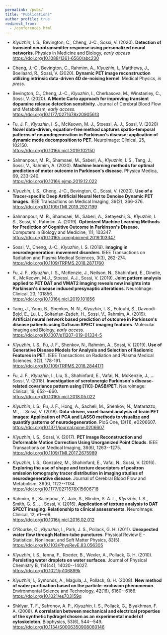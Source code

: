 ```yaml
---
permalink: /pubs/
title: "Publications"
author_profile: true
redirect_from:
  - /conferences.html
---
```


-   *Klyuzhin*, I. S., Bevington, C., Cheng, J-C., Sossi, V. (2020).
    **Detection of transient neurotransmitter response using
    personalized neural networks**. Physics in Medicine and Biology,
    *early access*\
    <https://doi.org/10.1088/1361-6560/abc230>

-   Cheng, J.-C., Bevington, C., Rahmim, A., *Klyuzhin*, I., Matthews,
    J., Boellaard, R., Sossi, V. (2020). **Dynamic PET image
    reconstruction utilizing intrinsic data-driven 4D de-noising
    kernel**. Medical Physics, *in press.*

-   Bevington, C., Cheng, J.-C., *Klyuzhin*, I., Cherkasova, M.,
    Winstanley, C., Sossi, V. (2020). **A Monte Carlo approach for
    improving transient dopamine release detection sensitivity**.
    Journal of Cerebral Blood Flow and Metabolism, *early access.*\
    <https://doi.org/10.1177/0271678x20905613>

-   Fu, J. F., *Klyuzhin*, I. S., McKeown, M. J., Stoessl, A. J.,
    Sossi, V. (2020) **Novel data-driven, equation-free method captures
    spatio-temporal patterns of neurodegeneration in Parkinson's
    disease: application of dynamic mode decomposition to PET**.
    NeuroImage: Clinical, 25, 102150.\
    <https://doi.org/10.1016/j.nicl.2019.102150>

-   Salmanpour, M. R., Shamsaei, M., Saberi, A., *Klyuzhin*, I. S.,
    Tang, J., Sossi, V., Rahmim, A. (2020). **Machine learning methods
    for optimal prediction of motor outcome in Parkinson's disease**.
    Physica Medica, 69, 233-240.\
    <https://doi.org/10.1016/j.ejmp.2019.12.022>

-   *Klyuzhin*, I. S., Cheng, J-C., Bevington, C., Sossi, V. (2020).
    **Use of a Tracer-specific Deep Artificial Neural Net to Denoise
    Dynamic PET Images**. IEEE Transactions on Medical Imaging, 39(2),
    366-376.\
    <https://doi.org/10.1109/TMI.2019.2927199>

-   Salmanpour, M. R., Shamsaei, M., Saberi, A., Setayeshi, S.,
    *Klyuzhin*, I. S., Sossi, V., Rahmim. A. (2019). **Optimized Machine
    Learning Methods for Prediction of Cognitive Outcome in Parkinson's
    Disease**. Computers in Biology and Medicine, 111, 103347.\
    <https://doi.org/10.1016/j.compbiomed.2019.103347>

-   Sossi, V., Cheng, J.-C., *Klyuzhin*, I. S. (2019). **Imaging in
    neurodegeneration: movement disorders**. IEEE Transactions on
    Radiation and Plasma Medical Sciences, 3(3), 262-274.\
    <https://doi.org/10.1109/TRPMS.2018.2871760>

-   Fu, J. F., *Klyuzhin*, I. S., McKenzie, J., Neilson, N., Shahinfard,
    E., Dinelle, K., McKeown, M.J., Stoessl, A.J., Sossi, V. (2019).
    **Joint pattern analysis applied to PET DAT and VMAT2 imaging
    reveals new insights into Parkinson's disease induced presynaptic
    alterations**. NeuroImage: Clinical, 23, 101856.\
    <https://doi.org/10.1016/j.nicl.2019.101856>

-   Tang, J., Yang, B., Shenkov, N. N., *Klyuzhin*, I. S., Fotouhi, S.,
    Davoodi-Bojd, E., Lu, L., Soltanian-Zadeh, H., Sossi, V., Rahmim, A.
    (2019). **Artificial neural network based prediction of outcome in
    Parkinson's disease patients using DaTscan SPECT imaging features**.
    Molecular Imaging and Biology, *early access*.\
    <https://doi.org/10.1007/s11307-019-01334-5>

-   *Klyuzhin*, I. S., Fu, J. F., Shenkov, N., Rahmim, A., Sossi, V.
    (2019). **Use of Generative Disease Models for Analysis and
    Selection of Radiomic Features in PET**. IEEE Transactions on
    Radiation and Plasma Medical Sciences, 3(2), 178-191.\
    <https://doi.org/10.1109/TRPMS.2018.2844171>

-   Fu, J. F., *Klyuzhin*, I., Liu, S., Shahinfard, E., Vafai, N.,
    McKenzie, J., ... Sossi, V. (2018). **Investigation of serotonergic
    Parkinson's disease-related covariance pattern using
    \[11C\]-DASB/PET**. NeuroImage: Clinical, 19, 652--660.\
    <https://doi.org/10.1016/j.nicl.2018.05.022>

-   *Klyuzhin*, I. S., Fu, J. F., Hong, A., Sacheli, M., Shenkov, N.,
    Matarazzo, M., ... Sossi, V. (2018). **Data-driven, voxel-based
    analysis of brain PET images: Application of PCA and LASSO methods
    to visualize and quantify patterns of neurodegeneration**. PloS One,
    13(11), e0206607.\
    <https://doi.org/10.1371/journal.pone.0206607>

-   *Klyuzhin*, I. S., Sossi, V. (2017). **PET Image Reconstruction and
    Deformable Motion Correction Using Unorganized Point Clouds**. IEEE
    Transactions on Medical Imaging, 36(6), 1263--1275.\
    <https://doi.org/10.1109/TMI.2017.2675989>

-   *Klyuzhin*, I. S., Gonzalez, M., Shahinfard, E., Vafai, N.,
    Sossi, V. (2016). **Exploring the use of shape and texture
    descriptors of positron emission tomography tracer distribution in
    imaging studies of neurodegenerative disease**. Journal of Cerebral
    Blood Flow and Metabolism, 36(6), 1122--1134.\
    <https://doi.org/10.1177/0271678X15606718>

-   Rahmim, A., Salimpour, Y., Jain, S., Blinder, S. A. L.,
    *Klyuzhin*, I. S., Smith, G. S., ... Sossi, V. (2016). **Application
    of texture analysis to DAT SPECT imaging: Relationship to clinical
    assessments**. NeuroImage: Clinical, 12, e1--e9.\
    <https://doi.org/10.1016/j.nicl.2016.02.012>

-   O'Rourke, C., *Klyuzhin*, I., Park, J. S., Pollack, G. H. (2011).
    **Unexpected water flow through Nafion-tube punctures**. Physical
    Review E - Statistical, Nonlinear, and Soft Matter Physics, 83(5).\
    <https://doi.org/10.1103/PhysRevE.83.056305>

-   *Klyuzhin*, I. S., Ienna, F., Roeder, B., Wexler, A., Pollack, G. H.
    (2010). **Persisting water droplets on water surfaces**. Journal of
    Physical Chemistry B, 114(44), 14020--14027.\
    <https://doi.org/10.1021/jp106899k>

-   *Klyuzhin*, I., Symonds, A., Magula, J., Pollack, G. H. (2008).
    **New method of water purification based on the particle-exclusion
    phenomenon**. Environmental Science and Technology, 42(16),
    6160--6166.\
    <https://doi.org/10.1021/es703159q>

-   Shklyar, T. F., Safronov, A. P., *Klyuzhin*, I. S., Pollack, G.,
    Blyakhman, F. A. (2008). **A correlation between mechanical and
    electrical properties of the synthetic hydrogel chosen as an
    experimental model of cytoskeleton**. Biophysics, 53(6), 544--549.\
    <https://doi.org/10.1134/S0006350908060146>